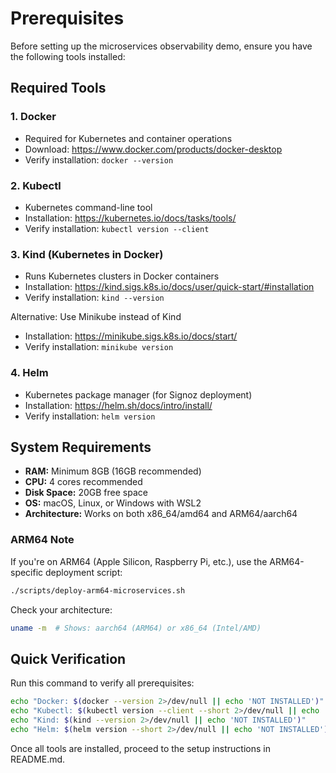 # Prerequisites

Before setting up the microservices observability demo, ensure you have the following tools installed:

## Required Tools

### 1. Docker
- Required for Kubernetes and container operations
- Download: https://www.docker.com/products/docker-desktop
- Verify installation: `docker --version`

### 2. Kubectl
- Kubernetes command-line tool
- Installation: https://kubernetes.io/docs/tasks/tools/
- Verify installation: `kubectl version --client`

### 3. Kind (Kubernetes in Docker)
- Runs Kubernetes clusters in Docker containers
- Installation: https://kind.sigs.k8s.io/docs/user/quick-start/#installation
- Verify installation: `kind --version`

Alternative: Use Minikube instead of Kind
- Installation: https://minikube.sigs.k8s.io/docs/start/
- Verify installation: `minikube version`

### 4. Helm
- Kubernetes package manager (for Signoz deployment)
- Installation: https://helm.sh/docs/intro/install/
- Verify installation: `helm version`

## System Requirements

- **RAM:** Minimum 8GB (16GB recommended)
- **CPU:** 4 cores recommended
- **Disk Space:** 20GB free space
- **OS:** macOS, Linux, or Windows with WSL2
- **Architecture:** Works on both x86_64/amd64 and ARM64/aarch64

### ARM64 Note

If you're on ARM64 (Apple Silicon, Raspberry Pi, etc.), use the ARM64-specific deployment script:
```bash
./scripts/deploy-arm64-microservices.sh
```

Check your architecture:
```bash
uname -m  # Shows: aarch64 (ARM64) or x86_64 (Intel/AMD)
```

## Quick Verification

Run this command to verify all prerequisites:

```bash
echo "Docker: $(docker --version 2>/dev/null || echo 'NOT INSTALLED')"
echo "Kubectl: $(kubectl version --client --short 2>/dev/null || echo 'NOT INSTALLED')"
echo "Kind: $(kind --version 2>/dev/null || echo 'NOT INSTALLED')"
echo "Helm: $(helm version --short 2>/dev/null || echo 'NOT INSTALLED')"
```

Once all tools are installed, proceed to the setup instructions in README.md.
